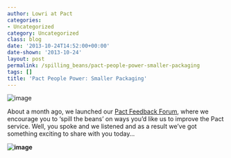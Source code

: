 ```yaml
---
author: Lowri at Pact
categories:
- Uncategorized
category: Uncategorized
class: blog
date: '2013-10-24T14:52:00+00:00'
date-shown: '2013-10-24'
layout: post
permalink: /spilling_beans/pact-people-power-smaller-packaging
tags: []
title: 'Pact People Power: Smaller Packaging'
---
```


![image](http://media.tumblr.com/63eccecbd83e97204d196d945fd61315/tumblr_inline_mv6gm820Rr1rx5c1j.jpg)

About a month ago, we launched our [Pact Feedback
Forum](http://support.pactcoffee.com/), where we encourage you to ‘spill the
beans’ on ways you’d like us to improve the Pact service. Well, you spoke and
we listened and as a result we’ve got something exciting to share with you
today…

**![image](http://media.tumblr.com/6080e9bfcb2bfdf8fbe4e63c5d79dbc6/tumblr_inline_mv6gpnOnBl1rx5c1j.jpg)**